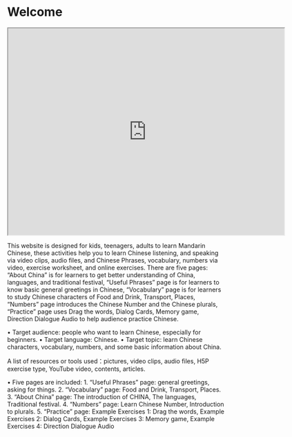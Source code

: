<h1> Welcome </h1>
 
  <iframe src="https://www.google.com/maps/d/embed?mid=1ZB-UFGjr4uyOEjC1BSz_PgtFESh5EusS" width="640" height="480"></iframe>

<p>  
  This website is designed for kids, teenagers, adults to learn Mandarin Chinese, these activities help you to learn Chinese listening, and speaking via video clips, audio files, and Chinese Phrases, vocabulary, numbers via video, exercise worksheet, and online exercises. There are five pages: “About China” is for learners to get better understanding of China, languages, and traditional festival, “Useful Phrases” page is for learners to know basic general greetings in Chinese, “Vocabulary” page is for learners to study Chinese characters of Food and Drink, Transport, Places, “Numbers” page introduces the Chinese Number and the Chinese plurals, “Practice” page uses Drag the words, Dialog Cards, Memory game, Direction Dialogue Audio to help audience practice Chinese.
  </p>
  
<p>

• Target audience: people who want to learn Chinese, especially for beginners. 
• Target language: Chinese. 
• Target topic: learn Chinese characters, vocabulary, numbers, and some basic information about China.

A list of resources or tools used：pictures, video clips, audio files, H5P exercise type, YouTube video, contents, articles.
  </p>

<p>
• Five pages are included: 
1. “Useful Phrases” page: general greetings, asking for things.
2. “Vocabulary” page: Food and Drink, Transport, Places.
3. “About China” page: The introduction of CHINA, The languages, Traditional festival.
4. “Numbers” page: Learn Chinese Number, Introduction to plurals.
5. “Practice” page: Example Exercises 1: Drag the words, Example Exercises 2: Dialog Cards, Example Exercises 3: Memory game, Example Exercises 4: Direction Dialogue Audio



</p>
